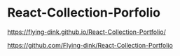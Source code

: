 # React-Collection-Porfolio





https://flying-dink.github.io/React-Collection-Portfolio/


https://github.com/Flying-dink/React-Collection-Portfolio


